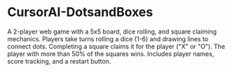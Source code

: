 # CursorAI-DotsandBoxes
A 2-player web game with a 5x5 board, dice rolling, and square claiming mechanics. Players take turns rolling a dice (1-6) and drawing lines to connect dots. Completing a square claims it for the player ("X" or "O"). The player with more than 50% of the squares wins. Includes player names, score tracking, and a restart button.
